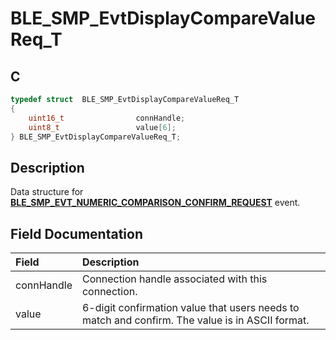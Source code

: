 # BLE_SMP_EvtDisplayCompareValueReq_T

## C

```c
typedef struct  BLE_SMP_EvtDisplayCompareValueReq_T
{
    uint16_t                connHandle;
    uint8_t                 value[6];
} BLE_SMP_EvtDisplayCompareValueReq_T;
```

## Description

Data structure for **[BLE_SMP_EVT_NUMERIC_COMPARISON_CONFIRM_REQUEST](GUID-DA3C91C3-3ACA-4850-B469-FDF748DD2D87.md)** event.


## Field Documentation

|Field|Description|
|:---|:---|
|connHandle|Connection handle associated with this connection.|
|value|6-digit confirmation value that users needs to match and confirm. The value is in ASCII format.|
